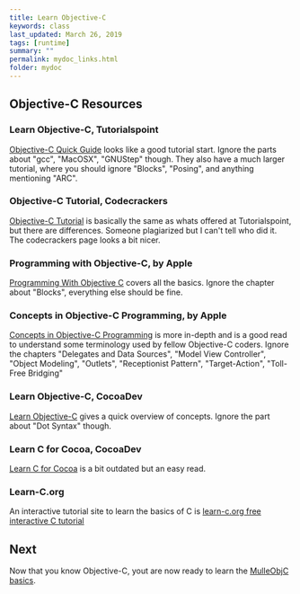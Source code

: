 ```yaml
---
title: Learn Objective-C
keywords: class
last_updated: March 26, 2019
tags: [runtime]
summary: ""
permalink: mydoc_links.html
folder: mydoc
---
```


## Objective-C Resources

### Learn Objective-C, Tutorialspoint

[Objective-C Quick Guide](https://www.tutorialspoint.com/objective_c/objective_c_quick_guide.htm) looks like
a good tutorial start. Ignore the parts about "gcc", "MacOSX", "GNUStep"
though. They also have a much larger tutorial, where you should ignore
"Blocks", "Posing", and anything mentioning "ARC".

### Objective-C Tutorial, Codecrackers

[Objective-C Tutorial](https://codescracker.com/objective-c/index.htm) is
basically the same as whats offered at Tutorialspoint, but there are
differences. Someone plagiarized but I can't tell who did it.
The codecrackers page looks a bit nicer.


### Programming with Objective-C, by Apple

[Programming With Objective C](https://developer.apple.com/library/archive/documentation/Cocoa/Conceptual/ProgrammingWithObjectiveC/Introduction/Introduction.html) covers all the basics.
Ignore the chapter about "Blocks", everything else should be fine.


### Concepts in Objective-C Programming, by Apple

[Concepts in Objective-C Programming](https://developer.apple.com/library/archive/documentation/General/Conceptual/CocoaEncyclopedia/Introduction/Introduction.html) is more in-depth and is a
good read to understand some terminology used by fellow Objective-C coders.
Ignore the chapters "Delegates and Data Sources", "Model View Controller",
"Object Modeling", "Outlets", "Receptionist Pattern", "Target-Action", "Toll-Free Bridging"

### Learn Objective-C, CocoaDev

[Learn Objective-C](https://www.cocoadevcentral.com/d/learn_objectivec) gives a
quick overview of concepts. Ignore the part about "Dot Syntax" though.


### Learn C for Cocoa, CocoaDev

[Learn C for Cocoa](http://cocoadevcentral.com/articles/000081.php) is a bit
outdated but an easy read.


### Learn-C.org

An interactive tutorial site to learn the basics of C is
[learn-c.org free interactive C tutorial](https://www.learn-c.org)


## Next

Now that you know Objective-C, yout are now ready to learn the
[MulleObjC basics](mydoc_basics.html).
